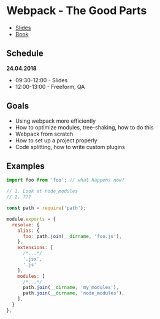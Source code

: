 # Webpack - The Good Parts

* [Slides](https://presentations.survivejs.com/webpack-the-good-parts/#/1)
* [Book](https://survivejs.com/webpack/)

## Schedule

**24.04.2018**

* 09:30-12:00 - Slides
* 12:00-13:00 - Freeform, QA

## Goals

* Using webpack more efficiently
* How to optimize modules, tree-shaking, how to do this
* Webpack from scratch
* How to set up a project properly
* Code splitting, how to write custom plugins

## Examples

```javascript
import foo from 'foo'; // what happens now?

// 1. Look at node_modules
// 2. ???
```

```javascript
const path = require('path');

module.exports = {
  resolve: {
    alias: {
      foo: path.join(__dirname, 'foo.js'),
    },
    extensions: [
      /*...*/
      '.jsx',
      '.js'
    ],
    modules: [
      /*...*/
      path.join(__dirname, 'my_modules'),
      path.join(__dirname, 'node_modules'),
    ],
  }
};
```
